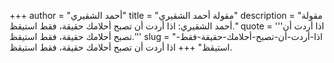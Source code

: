 +++
author = "أحمد الشقيري"
title = "مقولة أحمد الشقيري"
description = "مقولة أحمد الشقيري: اذا أردت أن تصبح أحلامك حقيقة، فقط استيقظ."
quote = '''اذا أردت أن تصبح أحلامك حقيقة، فقط استيقظ.''' 
slug = "اذا-أردت-أن-تصبح-أحلامك-حقيقة-فقط-استيقظ"
+++
اذا أردت أن تصبح أحلامك حقيقة، فقط استيقظ.
